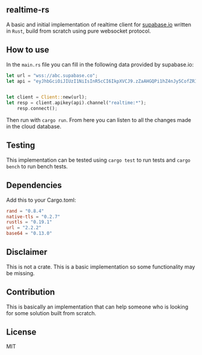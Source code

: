 ## realtime-rs

A basic and initial implementation of realtime client for [supabase.io](https://supabase.io) written in `Rust`, build from scratch using pure websocket protocol.

## How to use

In the `main.rs` file you can fill in the following data provided by supabase.io:

```rust
let url = "wss://abc.supabase.co";
let api = "eyJhbGciOiJIUzI1NiIsInR5cCI6IkpXVCJ9.zZaAHGQPi1hZ4nJy5CofZRIP686x_8j5_YzFYwEdWNk";


let client = Client::new(url);
let resp = client.apikey(api).channel("realtime:*");
    resp.connect();
```
Then run with `cargo run`. From here you can listen to all the changes made in the cloud database.

## Testing

This implementation can be tested using `cargo test` to run tests and `cargo bench` to run bench tests.

## Dependencies

Add this to your Cargo.toml:

```toml
rand = "0.8.4"
native-tls = "0.2.7"
rustls = "0.19.1"
url = "2.2.2"
base64 = "0.13.0"
```

## Disclaimer

This is not a crate. This is a basic implementation so some functionality may be missing.

## Contribution

This is basically an implementation that can help someone who is looking for some solution built from scratch.

## License

MIT
